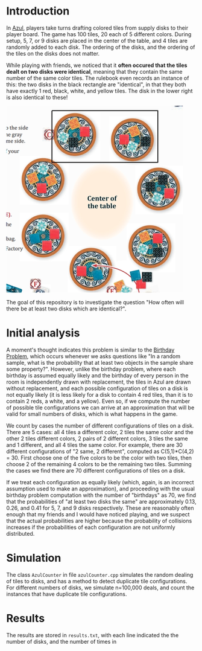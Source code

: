 # Introduction
In [Azul](https://en.wikipedia.org/wiki/Azul_(board_game)), players take turns drafting colored tiles from supply disks to their player board. The game has 100 tiles, 20 each of 5 different colors.
During setup, 5, 7, or 9 disks are placed in the center of the table, and 4 tiles are randomly added to each disk. The ordering of the disks, and the ordering of the tiles on the disks does not matter.

While playing with friends, we noticed that it **often occured that the tiles dealt on two disks were identical**, meaning that they contain the same number of the same color tiles.
The rulebook even records an instance of this: the two disks in the black rectangle are "identical", in that they both have exactly 1 red, black, white, and yellow tiles. The disk in the lower right is also identical to these!

![azul rules](azul_disks.jpg)

The goal of this repository is to investigate the question "How often will there be at least two disks which are identical?".

# Initial analysis
A moment's thought indicates this problem is similar to the [Birthday Problem](https://en.wikipedia.org/wiki/Birthday_problem), which occurs whenever we asks questions like "In a random sample, what is the probability that at least two objects in the sample share some property?".
However, unlike the birthday problem, where each birthday is assumed equally likely and the birthday of every person in the room is independently drawn with replacement, the tiles in Azul are drawn without replacement, and each possible configuration of tiles on a disk is not equally likely (it is less likely for a disk to contain 4 red tiles, than it is to contain 2 reds, a white, and a yellow). Even so, if we compute the number of possible tile configurations we can arrive at an approximation that will be valid for small numbers of disks, which is what happens in the game.

We count by cases the number of different configurations of tiles on a disk. There are 5 cases: all 4 tiles a different color, 2 tiles the same color and the other 2 tiles different colors, 2 pairs of 2 different colors, 3 tiles the same and 1 different, and all 4 tiles the same color. For example, there are 30 different configurations of "2 same, 2 different", computed as C(5,1)*C(4,2) = 30. First choose one of the five colors to be the color with two tiles, then choose 2 of the remaining 4 colors to be the remaining two tiles. Summing the cases we find there are 70 different configurations of tiles on a disk.

If we treat each configuration as equally likely (which, again, is an incorrect assumption used to make an approximation), and proceeding with the usual birthday problem computation with the number of "birthdays" as 70, we find that the
probabilities of "at least two disks the same" are approximately 0.13, 0.26, and 0.41 for 5, 7, and 9 disks respectively. These are reasonably often enough that my friends and I would have noticed playing, and we suspect that the actual probabilities are higher because the probability of collisions increases if the probabilities of each configuration are not uniformly distributed.

# Simulation
The class `AzulCounter` in file `azulCounter.cpp` simulates the random dealing of tiles to disks, and has a method to detect duplicate tile configurations. For different numbers of disks, we simulate n=100,000 deals, and count the instances that have duplicate tile configurations.

# Results
The results are stored in `results.txt`, with each line indicated the the number of disks, and the number of times in 
